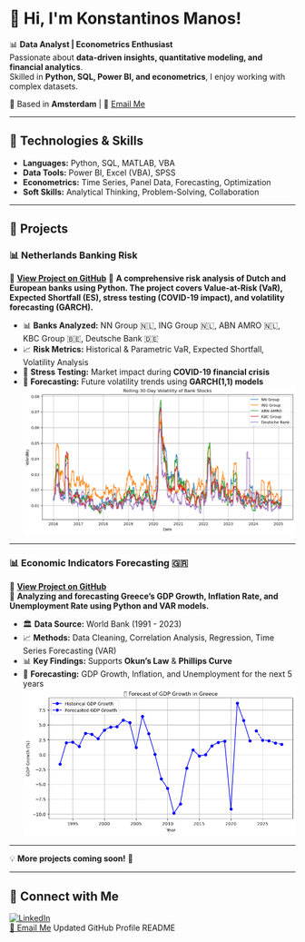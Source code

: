 # 👋 Hi, I'm Konstantinos Manos!

📊 **Data Analyst | Econometrics Enthusiast**  
Passionate about **data-driven insights, quantitative modeling, and financial analytics**.  
Skilled in **Python, SQL, Power BI, and econometrics**, I enjoy working with complex datasets.  

📍 Based in **Amsterdam** | 📩 [Email Me](mailto:manoskonstantinos960@gmail.com)  

---

## 🔧 Technologies & Skills
- **Languages:** Python, SQL, MATLAB, VBA
- **Data Tools:** Power BI, Excel (VBA), SPSS
- **Econometrics:** Time Series, Panel Data, Forecasting, Optimization
- **Soft Skills:** Analytical Thinking, Problem-Solving, Collaboration

---

## 🚀 Projects

### 📊 Netherlands Banking Risk
🔗 **[View Project on GitHub](https://github.com/konstantinosmanos/Netherlands_Banking_Risk)**
📌 **A comprehensive risk analysis of Dutch and European banks using Python. The project covers Value-at-Risk (VaR), Expected Shortfall (ES), stress testing (COVID-19 impact), and volatility forecasting (GARCH).** 
- 📊 **Banks Analyzed:** NN Group 🇳🇱, ING Group 🇳🇱, ABN AMRO 🇳🇱, KBC Group 🇧🇪, Deutsche Bank 🇩🇪  
- 📈 **Risk Metrics:** Historical & Parametric VaR, Expected Shortfall, Volatility Analysis  
- 🏦 **Stress Testing:** Market impact during **COVID-19 financial crisis**  
- 🔮 **Forecasting:** Future volatility trends using **GARCH(1,1) models** 
![ Rolling 30-Day Volatility of Bank Stocks](https://github.com/konstantinosmanos/Netherlands_Banking_Risk/blob/main/Rolling_30_day_volatility.png?raw=true)

---

### 📊 Economic Indicators Forecasting 🇬🇷  
🔗 **[View Project on GitHub](https://github.com/konstantinosmanos/Economic_Indicators_Forecasting)**  
📌 **Analyzing and forecasting Greece’s GDP Growth, Inflation Rate, and Unemployment Rate using Python and VAR models.**  
- 🏛 **Data Source:** World Bank (1991 - 2023)  
- 📈 **Methods:** Data Cleaning, Correlation Analysis, Regression, Time Series Forecasting (VAR)  
- 📊 **Key Findings:** Supports **Okun’s Law** & **Phillips Curve**  
- 🔮 **Forecasting:** GDP Growth, Inflation, and Unemployment for the next 5 years  
![GDP Growth Forecast](https://github.com/konstantinosmanos/Economic_Indicators_Forecasting/blob/main/Forecast_growth_Greece_5years.png?raw=true)
---

💡 **More projects coming soon!** 🚀


---



## 🔗 Connect with Me  
[![LinkedIn](https://img.shields.io/badge/-LinkedIn-0077B5?style=flat&logo=Linkedin&logoColor=white)](https://www.linkedin.com/in/konstantinosmanos)  
[📧 Email Me](mailto:manoskonstantinos960@gmail.com)
Updated GitHub Profile README
